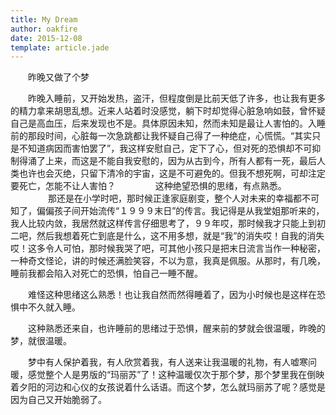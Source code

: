 ```yaml
---
title: My Dream 
author: oakfire
date: 2015-12-08
template: article.jade
---
```

　　昨晚又做了个梦<span class="more"> </span>

　　昨晚入睡前，又开始发热，盗汗，但程度倒是比前天低了许多，也让我有更多的精力拿来胡思乱想。近来人站着时没感觉，躺下时却觉得心脏急响如鼓，曾怀疑自己是高血压，后来发现也不是。具体原因未知，然而未知是最让人害怕的。入睡前的那段时间，心脏每一次急跳都让我怀疑自己得了一种绝症，心慌慌。“其实只是不知道病因而害怕罢了”，我这样安慰自己，定下了心，但对死的恐惧却不可抑制得涌了上来，而这是不能自我安慰的，因为从古到今，所有人都有一死，最后人类也许也会灭绝，只留下清冷的宇宙，这是不可避免的。但我不想死啊，可却注定要死亡，怎能不让人害怕？
　　
　　这种绝望恐惧的思绪，有点熟悉。
　　
　　那还是在小学时吧，那时候正逢家庭剧变，整个人对未来的幸福都不可知了，偏偏孩子间开始流传“１９９９末日”的传言。我记得是从我堂姐那听来的，我人比较内敛，我居然就这样传言仔细思考了，９９年哎，那时候我才只能上到初二吧，然后我想着死亡到底是什么，这不用多想，就是“我”的消失哎！自我的消失哎！这多令人可怕，那时候我哭了吧，可其他小孩只是把末日流言当作一种秘密，一种奇文怪论，讲的时候还满脸笑容，不以为意，我真是佩服。从那时，有几晚，睡前我都会陷入对死亡的恐惧，怕自己一睡不醒。

　　难怪这种思绪这么熟悉！也让我自然而然得睡着了，因为小时候也是这样在恐惧中不久就入睡。

　　这种熟悉还来自，也许睡前的思绪过于恐惧，醒来前的梦就会很温暖，昨晚的梦，就很温暖。

　　梦中有人保护着我，有人欣赏着我，有人送来让我温暖的礼物，有人嘘寒问暖，感觉整个人是男版的“玛丽苏”了！这种温暖仅次于那个梦，那个梦里我在倒映着夕阳的河边和心仪的女孩说着什么话语。而这个梦，怎么就玛丽苏了呢？感觉是因为自己又开始脆弱了。

